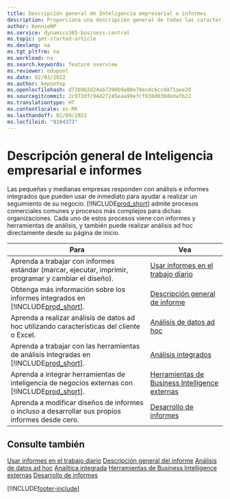 ```yaml
---
title: Descripción general de Inteligencia empresarial e informes
description: Proporciona una descripción general de todas las características de Inteligencia empresarial e informes que admite el producto Business Central.
author: KennieNP
ms.service: dynamics365-business-central
ms.topic: get-started-article
ms.devlang: na
ms.tgt_pltfrm: na
ms.workload: na
ms.search.keywords: feature overview
ms.reviewer: edupont
ms.date: 02/03/2022
ms.author: kepontop
ms.openlocfilehash: d73b9b2d24ab7390b9a80e70ecdc6ccd471aee20
ms.sourcegitcommit: 2c972dfc94d27245eaa99efcf638d030dedafb22
ms.translationtype: HT
ms.contentlocale: es-MX
ms.lasthandoff: 02/09/2022
ms.locfileid: "8104373"
---
```

# <a name="business-intelligence-and-reporting-overview"></a>Descripción general de Inteligencia empresarial e informes

Las pequeñas y medianas empresas responden con análisis e informes integrados que pueden usar de inmediato para ayudar a realizar un seguimiento de su negocio. [!INCLUDE[prod_short](includes/prod_short.md)] admite procesos comerciales comunes y procesos más complejos para dichas organizaciones. Cada uno de estos procesos viene con informes y herramientas de análisis, y también puede realizar análisis ad hoc directamente desde su página de inicio.  

| Para | Vea |
| --- | --- |
| Aprenda a trabajar con informes estándar (marcar, ejecutar, imprimir, programar y cambiar el diseño). | [Usar informes en el trabajo diario](reports-use-reports.md) |
| Obtenga más información sobre los informes integrados en [!INCLUDE[prod_short](includes/prod_short.md)]. |[Descripción general de informe](reports-available-reports.md)|
| Aprenda a realizar análisis de datos ad hoc utilizando características del cliente o Excel. | [Análisis de datos ad hoc](reports-adhoc-analysis.md) |
| Aprenda a trabajar con las herramientas de análisis integradas en [!INCLUDE[prod_short](includes/prod_short.md)].| [Análisis integrados](reports-built-in-analytics.md) |
| Aprenda a integrar herramientas de inteligencia de negocios externas con [!INCLUDE[prod_short](includes/prod_short.md)].| [Herramientas de Business Intelligence externas](reports-external-analysis.md) |
|Aprenda a modificar diseños de informes o incluso a desarrollar sus propios informes desde cero. |[Desarrollo de informes](reports-develop-reports.md)|

## <a name="see-also"></a>Consulte también

[Usar informes en el trabajo diario](reports-use-reports.md)
[Descripción general del informe](reports-available-reports.md)
[Análisis de datos ad hoc](reports-adhoc-analysis.md)
[Analítica integrada](reports-built-in-analytics.md)
[Herramientas de Business Intelligence externas](reports-external-analysis.md)
[Desarrollo de informes](reports-develop-reports.md)


[!INCLUDE[footer-include](includes/footer-banner.md)]